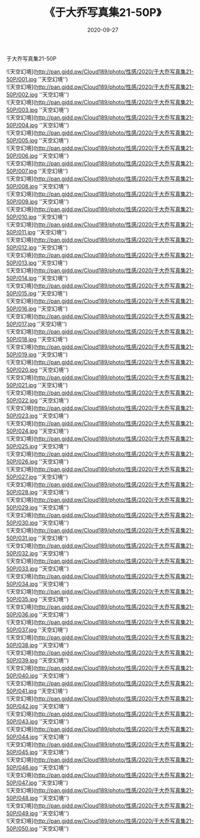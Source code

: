 ﻿---
layout: post
title:  《于大乔写真集21-50P》
date:   2020-09-27
img: http://pan.gjdd.pw/Cloud189/photo/性感/2020/于大乔写真集21-50P/000.jpg
categories: [美女, 性感, 泳衣]
---

于大乔写真集21-50P



![天空幻境](http://pan.gjdd.pw/Cloud189/photo/性感/2020/于大乔写真集21-50P/001.jpg ''天空幻境'') <br>
![天空幻境](http://pan.gjdd.pw/Cloud189/photo/性感/2020/于大乔写真集21-50P/002.jpg ''天空幻境'') <br>
![天空幻境](http://pan.gjdd.pw/Cloud189/photo/性感/2020/于大乔写真集21-50P/003.jpg ''天空幻境'') <br>
![天空幻境](http://pan.gjdd.pw/Cloud189/photo/性感/2020/于大乔写真集21-50P/004.jpg ''天空幻境'') <br>
![天空幻境](http://pan.gjdd.pw/Cloud189/photo/性感/2020/于大乔写真集21-50P/005.jpg ''天空幻境'') <br>
![天空幻境](http://pan.gjdd.pw/Cloud189/photo/性感/2020/于大乔写真集21-50P/006.jpg ''天空幻境'') <br>
![天空幻境](http://pan.gjdd.pw/Cloud189/photo/性感/2020/于大乔写真集21-50P/007.jpg ''天空幻境'') <br>
![天空幻境](http://pan.gjdd.pw/Cloud189/photo/性感/2020/于大乔写真集21-50P/008.jpg ''天空幻境'') <br>
![天空幻境](http://pan.gjdd.pw/Cloud189/photo/性感/2020/于大乔写真集21-50P/009.jpg ''天空幻境'') <br>
![天空幻境](http://pan.gjdd.pw/Cloud189/photo/性感/2020/于大乔写真集21-50P/010.jpg ''天空幻境'') <br>
![天空幻境](http://pan.gjdd.pw/Cloud189/photo/性感/2020/于大乔写真集21-50P/011.jpg ''天空幻境'') <br>
![天空幻境](http://pan.gjdd.pw/Cloud189/photo/性感/2020/于大乔写真集21-50P/012.jpg ''天空幻境'') <br>
![天空幻境](http://pan.gjdd.pw/Cloud189/photo/性感/2020/于大乔写真集21-50P/013.jpg ''天空幻境'') <br>
![天空幻境](http://pan.gjdd.pw/Cloud189/photo/性感/2020/于大乔写真集21-50P/014.jpg ''天空幻境'') <br>
![天空幻境](http://pan.gjdd.pw/Cloud189/photo/性感/2020/于大乔写真集21-50P/015.jpg ''天空幻境'') <br>
![天空幻境](http://pan.gjdd.pw/Cloud189/photo/性感/2020/于大乔写真集21-50P/016.jpg ''天空幻境'') <br>
![天空幻境](http://pan.gjdd.pw/Cloud189/photo/性感/2020/于大乔写真集21-50P/017.jpg ''天空幻境'') <br>
![天空幻境](http://pan.gjdd.pw/Cloud189/photo/性感/2020/于大乔写真集21-50P/018.jpg ''天空幻境'') <br>
![天空幻境](http://pan.gjdd.pw/Cloud189/photo/性感/2020/于大乔写真集21-50P/019.jpg ''天空幻境'') <br>
![天空幻境](http://pan.gjdd.pw/Cloud189/photo/性感/2020/于大乔写真集21-50P/020.jpg ''天空幻境'') <br>
![天空幻境](http://pan.gjdd.pw/Cloud189/photo/性感/2020/于大乔写真集21-50P/021.jpg ''天空幻境'') <br>
![天空幻境](http://pan.gjdd.pw/Cloud189/photo/性感/2020/于大乔写真集21-50P/022.jpg ''天空幻境'') <br>
![天空幻境](http://pan.gjdd.pw/Cloud189/photo/性感/2020/于大乔写真集21-50P/023.jpg ''天空幻境'') <br>
![天空幻境](http://pan.gjdd.pw/Cloud189/photo/性感/2020/于大乔写真集21-50P/024.jpg ''天空幻境'') <br>
![天空幻境](http://pan.gjdd.pw/Cloud189/photo/性感/2020/于大乔写真集21-50P/025.jpg ''天空幻境'') <br>
![天空幻境](http://pan.gjdd.pw/Cloud189/photo/性感/2020/于大乔写真集21-50P/026.jpg ''天空幻境'') <br>
![天空幻境](http://pan.gjdd.pw/Cloud189/photo/性感/2020/于大乔写真集21-50P/027.jpg ''天空幻境'') <br>
![天空幻境](http://pan.gjdd.pw/Cloud189/photo/性感/2020/于大乔写真集21-50P/028.jpg ''天空幻境'') <br>
![天空幻境](http://pan.gjdd.pw/Cloud189/photo/性感/2020/于大乔写真集21-50P/029.jpg ''天空幻境'') <br>
![天空幻境](http://pan.gjdd.pw/Cloud189/photo/性感/2020/于大乔写真集21-50P/030.jpg ''天空幻境'') <br>
![天空幻境](http://pan.gjdd.pw/Cloud189/photo/性感/2020/于大乔写真集21-50P/031.jpg ''天空幻境'') <br>
![天空幻境](http://pan.gjdd.pw/Cloud189/photo/性感/2020/于大乔写真集21-50P/032.jpg ''天空幻境'') <br>
![天空幻境](http://pan.gjdd.pw/Cloud189/photo/性感/2020/于大乔写真集21-50P/033.jpg ''天空幻境'') <br>
![天空幻境](http://pan.gjdd.pw/Cloud189/photo/性感/2020/于大乔写真集21-50P/034.jpg ''天空幻境'') <br>
![天空幻境](http://pan.gjdd.pw/Cloud189/photo/性感/2020/于大乔写真集21-50P/035.jpg ''天空幻境'') <br>
![天空幻境](http://pan.gjdd.pw/Cloud189/photo/性感/2020/于大乔写真集21-50P/036.jpg ''天空幻境'') <br>
![天空幻境](http://pan.gjdd.pw/Cloud189/photo/性感/2020/于大乔写真集21-50P/037.jpg ''天空幻境'') <br>
![天空幻境](http://pan.gjdd.pw/Cloud189/photo/性感/2020/于大乔写真集21-50P/038.jpg ''天空幻境'') <br>
![天空幻境](http://pan.gjdd.pw/Cloud189/photo/性感/2020/于大乔写真集21-50P/039.jpg ''天空幻境'') <br>
![天空幻境](http://pan.gjdd.pw/Cloud189/photo/性感/2020/于大乔写真集21-50P/040.jpg ''天空幻境'') <br>
![天空幻境](http://pan.gjdd.pw/Cloud189/photo/性感/2020/于大乔写真集21-50P/041.jpg ''天空幻境'') <br>
![天空幻境](http://pan.gjdd.pw/Cloud189/photo/性感/2020/于大乔写真集21-50P/042.jpg ''天空幻境'') <br>
![天空幻境](http://pan.gjdd.pw/Cloud189/photo/性感/2020/于大乔写真集21-50P/043.jpg ''天空幻境'') <br>
![天空幻境](http://pan.gjdd.pw/Cloud189/photo/性感/2020/于大乔写真集21-50P/044.jpg ''天空幻境'') <br>
![天空幻境](http://pan.gjdd.pw/Cloud189/photo/性感/2020/于大乔写真集21-50P/045.jpg ''天空幻境'') <br>
![天空幻境](http://pan.gjdd.pw/Cloud189/photo/性感/2020/于大乔写真集21-50P/046.jpg ''天空幻境'') <br>
![天空幻境](http://pan.gjdd.pw/Cloud189/photo/性感/2020/于大乔写真集21-50P/047.jpg ''天空幻境'') <br>
![天空幻境](http://pan.gjdd.pw/Cloud189/photo/性感/2020/于大乔写真集21-50P/048.jpg ''天空幻境'') <br>
![天空幻境](http://pan.gjdd.pw/Cloud189/photo/性感/2020/于大乔写真集21-50P/049.jpg ''天空幻境'') <br>
![天空幻境](http://pan.gjdd.pw/Cloud189/photo/性感/2020/于大乔写真集21-50P/050.jpg ''天空幻境'') <br>